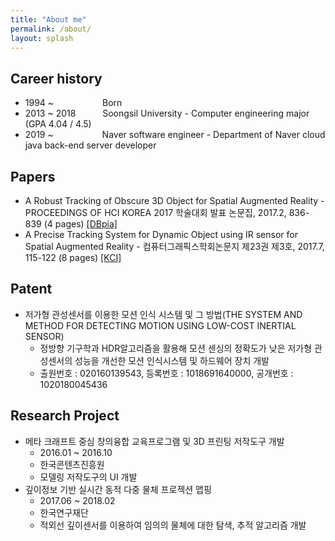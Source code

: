 ```yaml
---
title: "About me"
permalink: /about/
layout: splash
---
```

## Career history
* 1994 ~ &emsp;&emsp;&emsp;&emsp;&emsp; Born
* 2013 ~ 2018 &emsp;&emsp;&ensp; Soongsil University - Computer engineering major (GPA 4.04 / 4.5)
* 2019 ~ &emsp;&emsp;&emsp;&emsp;&emsp; Naver software engineer - Department of Naver cloud java back-end server developer

## Papers
* A Robust Tracking of Obscure 3D Object for Spatial Augmented Reality - PROCEEDINGS OF HCI KOREA 2017 학술대회 발표 논문집, 2017.2, 836-839 (4 pages) [[DBpia]](http://www.dbpia.co.kr/journal/articleDetail?nodeId=NODE07122478)
* A Precise Tracking System for Dynamic Object using IR sensor for Spatial Augmented Reality - 컴퓨터그래픽스학회논문지 제23권 제3호, 2017.7, 115-122 (8 pages) [[KCI]](https://www.kci.go.kr/kciportal/ci/sereArticleSearch/ciSereArtiView.kci?sereArticleSearchBean.artiId=ART002245700)

## Patent
* 저가형 관성센서를 이용한 모션 인식 시스템 및 그 방법(THE SYSTEM AND METHOD FOR DETECTING MOTION USING LOW-COST INERTIAL SENSOR)
    * 정방향 기구학과 HDR알고리즘을 활용해 모션 센싱의 정확도가 낮은 저가형 관성센서의 성능을 개선한 모션 인식시스템 및 하드웨어 장치 개발
    * 출원번호 : 020160139543, 등록번호 : 1018691640000, 공개번호 : 1020180045436

## Research Project
* 메타 크래프트 중심 창의융합 교육프로그램 및 3D 프린팅 저작도구 개발
    * 2016.01 ~ 2016.10
    * 한국콘텐츠진흥원
    * 모델링 저작도구의 UI 개발
* 깊이정보 기반 실시간 동적 다중 물체 프로젝션 맵핑
    * 2017.06 ~ 2018.02
    * 한국연구재단 
    * 적외선 깊이센서를 이용하여 임의의 물체에 대한 탐색, 추적 알고리즘 개발
